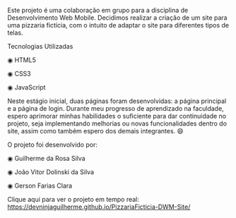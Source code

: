 Este projeto é uma colaboração em grupo para a disciplina de Desenvolvimento Web Mobile. Decidimos realizar a criação de um site para uma pizzaria fictícia, com o intuito de adaptar o site para diferentes tipos de telas.

Tecnologias Utilizadas

◉ HTML5

◉ CSS3

◉ JavaScript

Neste estágio inicial, duas páginas foram desenvolvidas: a página principal e a página de login. Durante meu progresso de aprendizado na faculdade, espero aprimorar minhas habilidades o suficiente para dar continuidade no projeto, seja implementando melhorias ou novas funcionalidades dentro do site, assim como também espero dos demais integrantes. 😄

O projeto foi desenvolvido por:

◉ Guilherme da Rosa Silva

◉ João Vitor Dolinski da Silva

◉ Gerson Farias Clara




Clique aqui para ver o projeto em tempo real: https://devninjaguilherme.github.io/PizzariaFicticia-DWM-Site/
